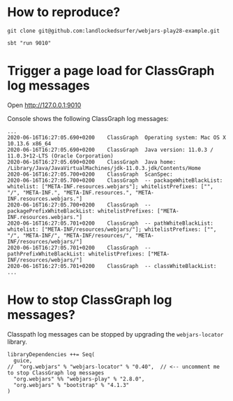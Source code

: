 
# How to reproduce?

```
git clone git@github.com:landlockedsurfer/webjars-play28-example.git
```

```
sbt "run 9010"
```

# Trigger a page load for ClassGraph log messages

Open http://127.0.0.1:9010

Console shows the following ClassGraph log messages:

```
...
2020-06-16T16:27:05.690+0200	ClassGraph	Operating system: Mac OS X 10.13.6 x86_64
2020-06-16T16:27:05.690+0200	ClassGraph	Java version: 11.0.3 / 11.0.3+12-LTS (Oracle Corporation)
2020-06-16T16:27:05.690+0200	ClassGraph	Java home: /Library/Java/JavaVirtualMachines/jdk-11.0.3.jdk/Contents/Home
2020-06-16T16:27:05.700+0200	ClassGraph	ScanSpec:
2020-06-16T16:27:05.700+0200	ClassGraph	-- packageWhiteBlackList: whitelist: ["META-INF.resources.webjars"]; whitelistPrefixes: ["", "/", "META-INF.", "META-INF.resources.", "META-INF.resources.webjars."]
2020-06-16T16:27:05.700+0200	ClassGraph	-- packagePrefixWhiteBlackList: whitelistPrefixes: ["META-INF.resources.webjars."]
2020-06-16T16:27:05.701+0200	ClassGraph	-- pathWhiteBlackList: whitelist: ["META-INF/resources/webjars/"]; whitelistPrefixes: ["", "/", "META-INF/", "META-INF/resources/", "META-INF/resources/webjars/"]
2020-06-16T16:27:05.701+0200	ClassGraph	-- pathPrefixWhiteBlackList: whitelistPrefixes: ["META-INF/resources/webjars/"]
2020-06-16T16:27:05.701+0200	ClassGraph	-- classWhiteBlackList: 
...
```

# How to stop ClassGraph log messages?

Classpath log messages can be stopped by upgrading the `webjars-locator` library. 

```
libraryDependencies ++= Seq(
  guice,
//  "org.webjars" % "webjars-locator" % "0.40",  // <-- uncomment me to stop ClassGraph log messages
  "org.webjars" %% "webjars-play" % "2.8.0",
  "org.webjars" % "bootstrap" % "4.1.3"
)
```
